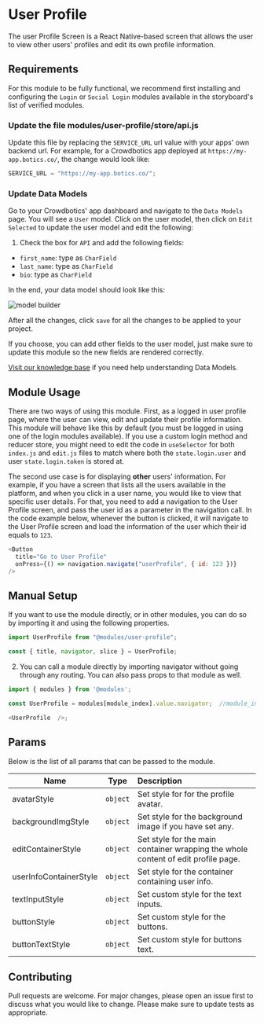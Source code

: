 # User Profile

The user Profile Screen is a React Native-based screen that allows the user to view other users' profiles and edit its own profile information.

## Requirements

For this module to be fully functional, we recommend first installing and configuring the `Login` or `Social Login` modules available in the storyboard's list of verified modules.

### Update the file modules/user-profile/store/api.js

Update this file by replacing the `SERVICE_URL` url value with your apps' own backend url. For example, for a Crowdbotics app deployed at `https://my-app.botics.co/`, the change would look like:

```js
SERVICE_URL = "https://my-app.botics.co/";
```

### Update Data Models

Go to your Crowdbotics' app dashboard and navigate to the `Data Models` page. You will see a `User` model. Click on the user model, then click on `Edit Selected` to update the user model and edit the following:

1. Check the box for `API` and add the following fields:

- `first_name`: type as `CharField`
- `last_name`: type as `CharField`
- `bio`: type as `CharField`

In the end, your data model should look like this:

![model builder](https://crowdbotics-slack-dev.s3.amazonaws.com/media/project_component_resources/Screenshot_from_2021-01-05_16-05-28.png)

After all the changes, click `save` for all the changes to be applied to your project.

If you choose, you can add other fields to the user model, just make sure to update this module so the new fields are rendered correctly.

[Visit our knowledge base](https://knowledge.crowdbotics.com/what-is-the-model-editor-and-what-is-it-for) if you need help understanding Data Models.

## Module Usage

There are two ways of using this module. First, as a logged in user profile page, where the user can view, edit and update their profile information. This module will behave like this by default (you must be logged in using one of the login modules available). If you use a custom login method and reducer store, you might need to edit the code in `useSelector` for both `index.js` and `edit.js` files to match where both the `state.login.user` and user `state.login.token` is stored at.

The second use case is for displaying **other** users' information. For example, if you have a screen that lists all the users available in the platform, and when you click in a user name, you would like to view that specific user details. For that, you need to add a navigation to the User Profile screen, and pass the user id as a parameter in the navigation call. In the code example below, whenever the button is clicked, it will navigate to the User Profile screen and load the information of the user which their id equals to `123`.

```js
<Button
  title="Go to User Profile"
  onPress={() => navigation.navigate("userProfile", { id: 123 })}
/>
```

## Manual Setup

If you want to use the module directly, or in other modules, you can do so by importing it and using the following properties.

```javascript
import UserProfile from "@modules/user-profile";

const { title, navigator, slice } = UserProfile;
```

2. You can call a module directly by importing navigator without going through any routing. You can also pass props to that module as well.
```javascript
import { modules } from '@modules';

const UserProfile = modules[module_index].value.navigator;  //module_index : position of the module in modules folder

<UserProfile  />;
```

## Params

Below is the list of all params that can be passed to the module.

| Name            | Type       | Description                                                    |
| --------------- |:----------:|:---------------------------------------------------------------|
| avatarStyle       | `object` | Set style for for the profile avatar.                   |
| backgroundImgStyle | `object` | Set style for the background image if you have set any.|
| editContainerStyle | `object`  | Set style for the main container wrapping the whole content of edit profile page.|
| userInfoContainerStyle| `object`   | Set style for the container containing user info.    |
| textInputStyle  | `object`   | Set custom style for the text inputs.          |
| buttonStyle     | `object`   | Set custom style for the buttons.                       |
| buttonTextStyle | `object`   | Set custom style for buttons text. |
## Contributing

Pull requests are welcome. For major changes, please open an issue first to discuss what you would like to change.
Please make sure to update tests as appropriate.
